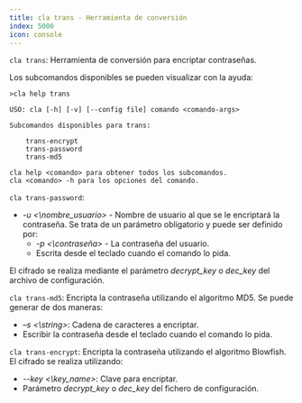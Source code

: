 ```yaml
---
title: cla trans - Herramienta de conversión
index: 5000
icon: console
---
```


`cla trans`: Herramienta de conversión para encriptar contraseñas.

Los subcomandos disponibles se pueden visualizar con la ayuda:

    >cla help trans

    USO: cla [-h] [-v] [--config file] comando <comando-args>

    Subcomandos disponibles para trans:

        trans-encrypt
        trans-password
        trans-md5

    cla help <comando> para obtener todos los subcomandos.
    cla <comando> -h para los opciones del comando.

`cla trans-password`:

- *-u <\nombre_usuario>* - Nombre de usuario al que se le encriptará la contraseña. Se trata de un parámetro obligatorio
  y puede ser definido por:
   - *-p <\contraseña>* - La contraseña del usuario.
   - Escrita desde el teclado cuando el comando lo pida.

El cifrado se realiza mediante el parámetro *decrypt_key* o *dec_key* del archivo de configuración.

`cla trans-md5`: Encripta la contraseña utilizando el algoritmo MD5. Se puede generar de dos maneras:

- *–s <\string>*: Cadena de caracteres a encriptar.
- Escribir la contraseña desde el teclado cuando el comando lo pida.

`cla trans-encrypt`: Encripta la contraseña utilizando el algoritmo Blowfish. El cifrado se realiza utilizando:

- *--key <\key_name>*: Clave para encriptar.
- Parámetro *decrypt_key* o *dec_key* del fichero de configuración.
